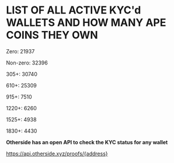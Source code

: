 # LIST OF ALL ACTIVE KYC'd WALLETS AND HOW MANY APE COINS THEY OWN

Zero: 21937

Non-zero: 32396

305+: 30740

610+: 25309

915+: 7510

1220+: 6260

1525+: 4938

1830+: 4430

**Otherside has an open API to check the KYC status for any wallet**

https://api.otherside.xyz/proofs/{address}